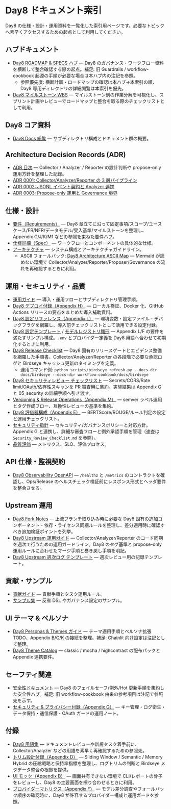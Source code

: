 # Day8 ドキュメント索引

Day8 の仕様・設計・運用資料を一覧化した索引用ページです。必要なトピックへ素早くアクセスするための起点として利用してください。

## ハブドキュメント
- [Day8 ROADMAP & SPECS ハブ](ROADMAP_AND_SPECS.md) — Day8 のガバナンス・ワークフロー資料を横断して整合確認する際の起点。補足: 旧 Guardrails / workflow-cookbook 起源の手順が必要な場合は本ハブ内の注記を参照。
  - 参照優先度: 横断計画・ロードマップの確認は本ハブ→本索引の順、Day8 専用ディレクトリの詳細閲覧は本索引を優先。
- [Day8 マイルストーン WBS](day8_wbs.csv) — マイルストーン別の作業分解を可視化し、スプリント計画やレビューでロードマップと整合を取る際のチェックリストとして利用。

## Day8 コア資料
- [Day8 Docs 総覧](day8/README.md) — サブディレクトリ構成とドキュメント群の概要。

## Architecture Decision Records (ADR)
- [ADR 目次](adr/README.md) — Collector / Analyzer / Reporter の設計判断や propose-only 運用方針を整理した記録。
- [ADR 0001: Collector/Analyzer/Reporter の 3 層パイプライン](adr/0001-collector-analyzer-reporter-pipeline.md)
- [ADR 0002: JSONL イベント契約と Analyzer 連携](adr/0002-jsonl-event-contract.md)
- [ADR 0003: Propose-only 運用と Governance 境界](adr/0003-propose-only-governance.md)

## 仕様・設計
- [要件（Requirements）](day8/spec/01_requirements.md) — Day8 章立てに沿って固定事項/スコープ/ユースケース/FR/NFR/データモデル/受入基準/マイルストーンを整理し、Appendix G/J/K/M1 などの参照を束ねた要件ハブ。
- [仕様詳細（Spec）](day8/spec/02_spec.md) — ワークフローとコンポーネントの具体的な仕様。
- [アーキテクチャ](day8/design/03_architecture.md) — システム構成とアーキテクチャガイドライン。
  - ASCII フォールバック: [Day8 Architecture ASCII Map](Architecture_ASCII.md) — Mermaid が読めない環境で Collector/Analyzer/Reporter/Proposer/Governance の流れを再確認するときに利用。

## 運用・セキュリティ・品質
- [運用ガイド](day8/ops/04_ops.md) — 導入・運用フローとサブディレクトリ管理手順。
- [Day8 デプロイ付録（Appendix H）](addenda/H_Deploy_Guide.md) — ローカル検証、Docker 化、GitHub Actions リリースの要点をまとめた導入補助資料。
- [Day8 設定リファレンス（Appendix L）](addenda/L_Config_Reference.md) — 環境変数・設定ファイル・デバッグフラグを網羅し、導入前チェックリストとして活用できる設定付録。
- [Day8 設定テンプレート](../config/env.example) / [モデルレジストリ雛形](../config/model_registry.json) — Appendix L/F の要件を満たすサンプル構成。`.env` とプロバイダー定義を Day8 用語へ合わせて初期化するときに利用。
- [Day8 Release Checklist](Release_Checklist.md) — Day8 固有のリリースゲートとエビデンス整備を網羅した手順書。Collector/Analyzer/Reporter の各段階で必要な承認ログと Birdseye キャッシュ更新のタイミングを定義。
  - 運用コマンド例: `python scripts/birdseye_refresh.py --docs-dir docs/birdseye --docs-dir workflow-cookbook/docs/birdseye`
- [Day8 セキュリティレビュー チェックリスト](Security_Review_Checklist.md) — Secrets/CORS/Rate limit/OAuth/依存性スキャンを PR 審査用に集約。実施結果は Appendix G と 05_security の詳細手順へ引き渡す。
- [Versioning & Release Operations（Appendix M）](addenda/M_Versioning_Release.md) — semver ラベル運用とタグ作成フロー、互換性レビューの基準を集約。
- [Day8 評価器構成（Appendix E）](addenda/E_Evaluator_Details.md) — BERTScore/ROUGE/ルール判定の設定と運用チェックリスト。
- [セキュリティ指針](day8/security/05_security.md) — セキュリティ/ガバナンスポリシーと対応方針。Appendix G と連携し、詳細な審査フローと例外承認手順を管理（速査は `Security_Review_Checklist.md` を参照）。
- [品質評価](day8/quality/06_quality.md) — メトリクス、SLO、評価プロセス。

## API 仕様・監視契約
- [Day8 Observability OpenAPI](openapi/day8_openapi.yaml) — `/healthz` と `/metrics` のコントラクトを確認し、Ops/Release のヘルスチェック検証前にレスポンス形式とヘッダ要件を整合させる。

## Upstream 運用
- [Day8 Fork Notes](FORK_NOTES.md) — 上流ブランチ取り込み時に必要な Day8 固有の追加コンポーネント・依存・ライセンス同梱ルールを整理し、差分適用時に確認すべき追加検証ポイントを列挙。
- [Day8 Upstream 運用ガイド](UPSTREAM.md) — Collector/Analyzer/Reporter のコード同期を週次で行うための運用ガードライン。Day8 のタグ基準と propose-only 運用ルールに合わせたマージ手順と巻き戻し手順を明記。
- [Day8 Upstream 週次ログ テンプレート](UPSTREAM_WEEKLY_LOG.md) — 週次レビュー用の記録テンプレート。

## 貢献・サンプル
- [貢献ガイド](day8/guides/07_contributing.md) — 貢献手順とタスク運用ルール。
- [サンプル集](day8/examples/10_examples.md) — 反省 DSL やガバナンス設定のサンプル。

## UI テーマ & ペルソナ
- [Day8 Personas & Themes ガイド](../README_PERSONAS_THEMES.md) — テーマ適用手順とペルソナ拡張 TODO、Appendix B/C/K の接続を整理。補足: Chainlit 向け設定は注記として整理。
- [Day8 Theme Catalog](../themes/CATALOG.md) — classic / mocha / highcontrast の配布パックと Appendix 連携要件。

## セーフティ関連
- [安全性ドキュメント](safety.md) — Day8 のフェイルセーフ/例外/Hot 更新手順を集約した安全性ハブ。補足: 旧 workflow-cookbook 由来の参考項目は注記で参照先を示す。
- [セキュリティ & プライバシー付録（Appendix G）](addenda/G_Security_Privacy.md) — キー管理・ログ衛生・データ保持・通信保護・OAuth ガードの運用ノート。

## 付録
- [Day8 用語集](addenda/A_Glossary.md) — ドキュメントレビューや新規タスク着手前に、Collector/Analyzer などの用語を素早く再確認するための参照先。
- [トリム設計付録（Appendix D）](addenda/D_Trim_Design.md) — Sliding Window / Semantic / Memory Hybrid の圧縮戦略と保持率指標を整理し、ログトリムの判断と Birdseye メタデータ整合の根拠を提供。
- [UI モック（Appendix B）](addenda/B_UI_Mock.md) — 画面共有できない環境で CLI/レポートの骨子をレビューし、Day8 の主要画面を擦り合わせるときに利用。
- [プロバイダーマトリクス（Appendix F）](addenda/F_Provider_Matrix.md) — モデル差分調査やフォールバック順序の確認時に、Day8 が許容するプロバイダー構成と運用ガードを参照。
